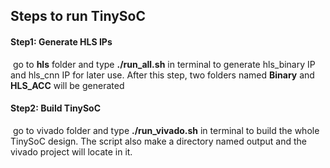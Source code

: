 ## **Steps to run TinySoC**



#### **Step1: Generate HLS IPs** 

​	go to **hls** folder and type **./run_all.sh** in terminal to generate hls_binary IP and hls_cnn IP for later use. After this step, two folders named **Binary** and **HLS_ACC** will be generated

#### **Step2: Build TinySoC**

​	go to vivado folder and type **./run_vivado.sh** in terminal to build the whole TinySoC design. The script also make a directory named output and the vivado project will locate in it.


